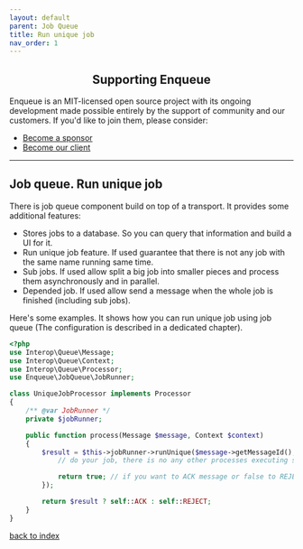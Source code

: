 ```yaml
---
layout: default
parent: Job Queue
title: Run unique job
nav_order: 1
---
```

<h2 align="center">Supporting Enqueue</h2>

Enqueue is an MIT-licensed open source project with its ongoing development made possible entirely by the support of community and our customers. If you'd like to join them, please consider:

- [Become a sponsor](https://www.patreon.com/makasim)
- [Become our client](http://forma-pro.com/)

---

## Job queue. Run unique job

There is job queue component build on top of a transport. It provides some additional features:

* Stores jobs to a database. So you can query that information and build a UI for it.
* Run unique job feature. If used guarantee that there is not any job with the same name running same time.
* Sub jobs. If used allow split a big job into smaller pieces and process them asynchronously and in parallel.
* Depended job. If used allow send a message when the whole job is finished (including sub jobs).

Here's some  examples.
It shows how you can run unique job using job queue (The configuration is described in a dedicated chapter).

```php
<?php
use Interop\Queue\Message;
use Interop\Queue\Context;
use Interop\Queue\Processor;
use Enqueue\JobQueue\JobRunner;

class UniqueJobProcessor implements Processor
{
    /** @var JobRunner */
    private $jobRunner;

    public function process(Message $message, Context $context)
    {
        $result = $this->jobRunner->runUnique($message->getMessageId(), 'aJobName', function () {
            // do your job, there is no any other processes executing same job,

            return true; // if you want to ACK message or false to REJECT
        });

        return $result ? self::ACK : self::REJECT;
    }
}
```

[back to index](../index.md)
